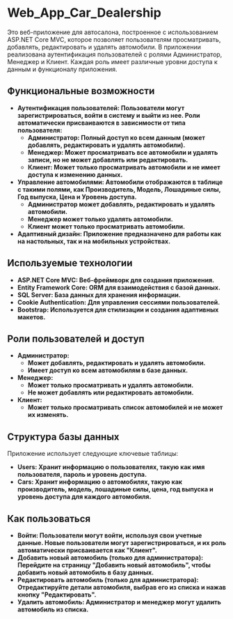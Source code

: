 # Web_App_Car_Dealership

Это веб-приложение для автосалона, построенное с использованием ASP.NET Core MVC, которое позволяет пользователям просматривать, добавлять, редактировать и удалять автомобили. В приложении реализована аутентификация пользователей с ролями Администратор, Менеджер и Клиент. Каждая роль имеет различные уровни доступа к данным и функционалу приложения.

## Функциональные возможности
- **Аутентификация пользователей: Пользователи могут зарегистрироваться, войти в систему и выйти из нее. Роли автоматически присваиваются в зависимости от типа пользователя:**
  - **Администратор: Полный доступ ко всем данным (может добавлять, редактировать и удалять автомобили).**
  - **Менеджер: Может просматривать все автомобили и удалять записи, но не может добавлять или редактировать.**
  - **Клиент: Может только просматривать автомобили и не имеет доступа к изменению данных.**
- **Управление автомобилями: Автомобили отображаются в таблице с такими полями, как Производитель, Модель, Лошадиные силы, Год выпуска, Цена и Уровень доступа.**
  - **Администратор может добавлять, редактировать и удалять автомобили.**
  - **Менеджер может только удалять автомобили.**
  - **Клиент может только просматривать автомобили.**
- **Адаптивный дизайн: Приложение предназначено для работы как на настольных, так и на мобильных устройствах.**

## Используемые технологии
- **ASP.NET Core MVC: Веб-фреймворк для создания приложения.**
- **Entity Framework Core: ORM для взаимодействия с базой данных.**
- **SQL Server: База данных для хранения информации.**
- **Cookie Authentication: Для управления сессиями пользователей.**
- **Bootstrap: Используется для стилизации и создания адаптивных макетов.**

## Роли пользователей и доступ
- **Администратор:**
  - **Может добавлять, редактировать и удалять автомобили.**
  - **Имеет доступ ко всем автомобилям в базе данных.**
- **Менеджер:**
  - **Может только просматривать и удалять автомобили.**
  - **Не может добавлять или редактировать автомобили.**
- **Клиент:**
  - **Может только просматривать список автомобилей и не может их изменять.**
  
## Структура базы данных
Приложение использует следующие ключевые таблицы:

- **Users: Хранит информацию о пользователях, такую как имя пользователя, пароль и уровень доступа.**
- **Cars: Хранит информацию о автомобилях, такую как производитель, модель, лошадиные силы, цена, год выпуска и уровень доступа для каждого автомобиля.**

## Как пользоваться
- **Войти: Пользователи могут войти, используя свои учетные данные. Новые пользователи могут зарегистрироваться, и их роль автоматически присваивается как "Клиент".**
- **Добавить новый автомобиль (только для администратора): Перейдите на страницу "Добавить новый автомобиль", чтобы добавить новый автомобиль в базу данных.**
- **Редактировать автомобиль (только для администратора): Отредактируйте детали автомобиля, выбрав его из списка и нажав кнопку "Редактировать".**
- **Удалить автомобиль: Администратор и менеджер могут удалить автомобиль из списка.**
